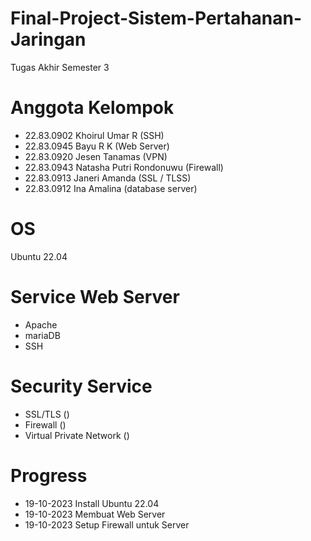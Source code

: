 # Final-Project-Sistem-Pertahanan-Jaringan
Tugas Akhir Semester 3

# Anggota Kelompok
- 22.83.0902 Khoirul Umar R            (SSH)
- 22.83.0945 Bayu R K                  (Web Server)
- 22.83.0920 Jesen Tanamas             (VPN)
- 22.83.0943 Natasha Putri Rondonuwu   (Firewall)
- 22.83.0913 Janeri Amanda             (SSL / TLSS)
- 22.83.0912 Ina Amalina               (database server)
  
# OS
Ubuntu 22.04

# Service Web Server
- Apache
- mariaDB
- SSH

# Security Service
- SSL/TLS ()
- Firewall ()
- Virtual Private Network  ()
# Progress
- 19-10-2023 Install Ubuntu 22.04
- 19-10-2023 Membuat Web Server
- 19-10-2023 Setup Firewall untuk Server
